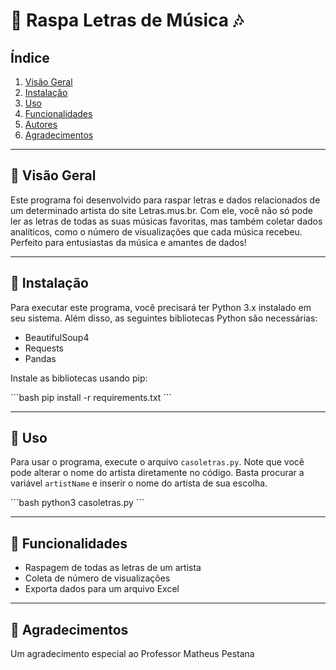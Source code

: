 # 🎵 Raspa Letras de Música 🎶

## Índice

1. [Visão Geral](#visão-geral)
2. [Instalação](#instalação)
3. [Uso](#uso)
4. [Funcionalidades](#funcionalidades)
5. [Autores](#autores)
6. [Agradecimentos](#agradecimentos)

---

## 🎤 Visão Geral

Este programa foi desenvolvido para raspar letras e dados relacionados de um determinado artista do site Letras.mus.br. Com ele, você não só pode ler as letras de todas as suas músicas favoritas, mas também coletar dados analíticos, como o número de visualizações que cada música recebeu. Perfeito para entusiastas da música e amantes de dados!

---

## 🎸 Instalação

Para executar este programa, você precisará ter Python 3.x instalado em seu sistema. Além disso, as seguintes bibliotecas Python são necessárias:

- BeautifulSoup4
- Requests
- Pandas

Instale as bibliotecas usando pip:

\`\`\`bash
pip install -r requirements.txt
\`\`\`

---

## 🎹 Uso

Para usar o programa, execute o arquivo `casoletras.py`. Note que você pode alterar o nome do artista diretamente no código. Basta procurar a variável `artistName` e inserir o nome do artista de sua escolha.

\`\`\`bash
python3 casoletras.py
\`\`\`

---

## 🎻 Funcionalidades

- Raspagem de todas as letras de um artista
- Coleta de número de visualizações
- Exporta dados para um arquivo Excel

---

## 🎷 Agradecimentos

Um agradecimento especial ao Professor Matheus Pestana

